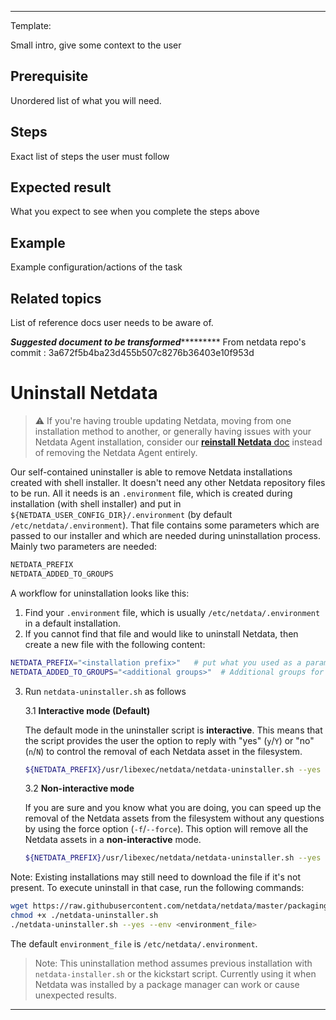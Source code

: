 <!--
title: "Uninstall agent"
sidebar_label: "Uninstall agent"
custom_edit_url: "https://github.com/netdata/netdata/blob/master/docs/tasks/general-configuration/uninstall-agent.md"
learn_status: "Published"
learn_topic_type: "Tasks"
sidebar_position: 7
learn_rel_path: "Operations"
learn_docs_purpose: "Instructions on how to uninstall demonstration"
-->

**********************************************************************
Template:

Small intro, give some context to the user

## Prerequisite

Unordered list of what you will need. 

## Steps

Exact list of steps the user must follow

## Expected result

What you expect to see when you complete the steps above

## Example

Example configuration/actions of the task

## Related topics

List of reference docs user needs to be aware of.

*****************Suggested document to be transformed**************************
From netdata repo's commit : 3a672f5b4ba23d455b507c8276b36403e10f953d<!--
title: "Uninstall Netdata"
description: "If you are no longer interested in using the Netdata Agent, use the self-contained uninstaller to remove all traces of binaries and configuration files."
custom_edit_url: https://github.com/netdata/netdata/edit/master/packaging/installer/UNINSTALL.md
-->

# Uninstall Netdata

> ⚠️ If you're having trouble updating Netdata, moving from one installation method to another, or generally having
> issues with your Netdata Agent installation, consider our [**reinstall Netdata**
> doc](/packaging/installer/REINSTALL.md) instead of removing the Netdata Agent entirely.

Our self-contained uninstaller is able to remove Netdata installations created with shell installer. It doesn't need any
other Netdata repository files to be run. All it needs is an `.environment` file, which is created during installation
(with shell installer) and put in `${NETDATA_USER_CONFIG_DIR}/.environment` (by default `/etc/netdata/.environment`).
That file contains some parameters which are passed to our installer and which are needed during uninstallation process.
Mainly two parameters are needed:

```sh
NETDATA_PREFIX
NETDATA_ADDED_TO_GROUPS
```

A workflow for uninstallation looks like this:

1.  Find your `.environment` file, which is usually `/etc/netdata/.environment` in a default installation.
2.  If you cannot find that file and would like to uninstall Netdata, then create a new file with the following content:

```sh
NETDATA_PREFIX="<installation prefix>"   # put what you used as a parameter to shell installed `--install` flag. Otherwise it should be empty
NETDATA_ADDED_TO_GROUPS="<additional groups>"  # Additional groups for a user running the Netdata process
```

3.  Run `netdata-uninstaller.sh` as follows

    3.1 **Interactive mode (Default)**

    The default mode in the uninstaller script is **interactive**. This means that the script provides the user the option to reply with "yes" (`y`/`Y`) or "no" (`n`/`N`) to control the removal of each Netdata asset in the filesystem.

    ```sh
    ${NETDATA_PREFIX}/usr/libexec/netdata/netdata-uninstaller.sh --yes --env <environment_file>
    ```

    3.2 **Non-interactive mode**

    If you are sure and you know what you are doing, you can speed up the removal of the Netdata assets from the filesystem without any questions by using the force option (`-f`/`--force`). This option will remove all the Netdata assets in a **non-interactive** mode.

    ```sh
    ${NETDATA_PREFIX}/usr/libexec/netdata/netdata-uninstaller.sh --yes --force --env <environment_file>
    ```

Note: Existing installations may still need to download the file if it's not present. To execute uninstall in that case,
run the following commands:

```sh
wget https://raw.githubusercontent.com/netdata/netdata/master/packaging/installer/netdata-uninstaller.sh
chmod +x ./netdata-uninstaller.sh
./netdata-uninstaller.sh --yes --env <environment_file>
```

The default `environment_file` is `/etc/netdata/.environment`. 

> Note: This uninstallation method assumes previous installation with `netdata-installer.sh` or the kickstart script.
> Currently using it when Netdata was installed by a package manager can work or cause unexpected results.


*******************************************************************************
